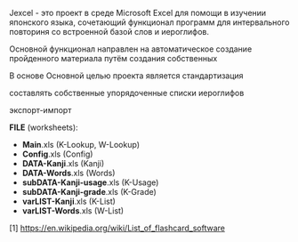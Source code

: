 Jexcel - это проект в среде Microsoft Excel для помощи в изучении японского языка, сочетающий функционал программ для интервального повториня со встроенной базой слов и иероглифов.

Основной функционал направлен на автоматическое создание пройденного материала путём создания собственных


В основе 
Основной целью проекта является стандартизация 

составлять собственные упорядоченные списки иероглифов

экспорт-импорт

**FILE** (worksheets):

- **Main**.xls (K-Lookup, W-Lookup)
- **Config**.xls (Config)
- **DATA-Kanji**.xls (Kanji)
- **DATA-Words**.xls (Words)
- **subDATA-Kanji-usage**.xls (K-Usage)
- **subDATA-Kanji-grade**.xls (K-Grade)
- **varLIST-Kanji**.xls (K-List)
- **varLIST-Words**.xls (W-List)


[1] https://en.wikipedia.org/wiki/List_of_flashcard_software
